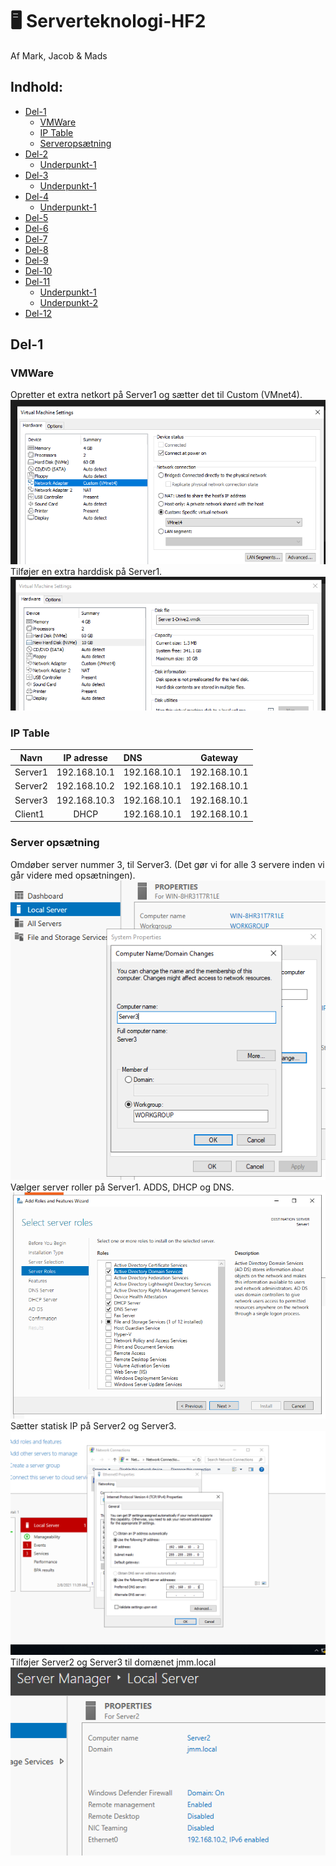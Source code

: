 # :desktop_computer: Serverteknologi-HF2

Af Mark, Jacob & Mads

## Indhold:
* [Del-1](#Del-1)
	* [VMWare](#vmware)
	* [IP Table](#ip-table)
	* [Serveropsætning](#server-opsætning)
* [Del-2](#)
	* [Underpunkt-1](#)
* [Del-3](#)
	* [Underpunkt-1](#)
* [Del-4](#)
	* [Underpunkt-1](#)
* [Del-5](#)
* [Del-6](#)
* [Del-7](#)
* [Del-8](#)
* [Del-9](#)
* [Del-10](#)
* [Del-11](#)
	* [Underpunkt-1](#)
	* [Underpunkt-2](#)
* [Del-12](#)

## Del-1
### VMWare
Opretter et extra netkort på Server1 og sætter det til Custom (VMnet4).
![vmware-vmnet4](images/vmware-vmnet4.png)
<br/>
Tilføjer en extra harddisk på Server1.
![vmware-drive2](images/vmware-drive2.png)
### IP Table
| Navn          | IP adresse    | DNS          | Gateway      |
| ------------- |:-------------:|:-------------|:-------------:
| Server1       | 192.168.10.1  | 192.168.10.1 | 192.168.10.1 |
| Server2       | 192.168.10.2  | 192.168.10.1 | 192.168.10.1 |
| Server3       | 192.168.10.3  | 192.168.10.1 | 192.168.10.1 |
| Client1       | DHCP          | 192.168.10.1 | 192.168.10.1 |
### Server opsætning
Omdøber server nummer 3, til Server3. (Det gør vi for alle 3 servere inden vi går videre med opsætningen).
![computer-name-server3](images/computer-name-server3.png)
<br/>
Vælger server roller på Server1. ADDS, DHCP og DNS.
![server-roles-server1](images/server-roles-server1.png)
Sætter statisk IP på Server2 og Server3.
<br/>
![ip-adresse-server2](images/ip-adresse-server2.png)
<br/>
Tilføjer Server2 og Server3 til domænet jmm.local
![join-domain-server2](images/join-domain-server2.png)
